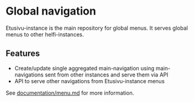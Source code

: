 # Global navigation

Etusivu-instance is the main repository for global menus. It serves global menus to other helfi-instances.

## Features

- Create/update single aggregated main-navigation using main-navigations sent from other instances and serve them via API
- API to serve other navigations from Etusivu-instance menus

See [documentation/menu.md](/documentation/menu.md) for more information.
